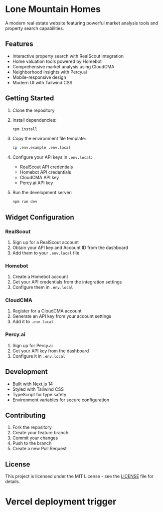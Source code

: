 # Lone Mountain Homes

A modern real estate website featuring powerful market analysis tools and property search capabilities.

## Features

- Interactive property search with RealScout integration
- Home valuation tools powered by Homebot
- Comprehensive market analysis using CloudCMA
- Neighborhood insights with Percy.ai
- Mobile-responsive design
- Modern UI with Tailwind CSS

## Getting Started

1. Clone the repository
2. Install dependencies:
   ```bash
   npm install
   ```
3. Copy the environment file template:
   ```bash
   cp .env.example .env.local
   ```
4. Configure your API keys in `.env.local`:
   - RealScout API credentials
   - Homebot API credentials
   - CloudCMA API key
   - Percy.ai API key

5. Run the development server:
   ```bash
   npm run dev
   ```

## Widget Configuration

### RealScout
1. Sign up for a RealScout account
2. Obtain your API key and Account ID from the dashboard
3. Add them to your `.env.local` file

### Homebot
1. Create a Homebot account
2. Get your API credentials from the integration settings
3. Configure them in `.env.local`

### CloudCMA
1. Register for a CloudCMA account
2. Generate an API key from your account settings
3. Add it to `.env.local`

### Percy.ai
1. Sign up for Percy.ai
2. Get your API key from the dashboard
3. Configure it in `.env.local`

## Development

- Built with Next.js 14
- Styled with Tailwind CSS
- TypeScript for type safety
- Environment variables for secure configuration

## Contributing

1. Fork the repository
2. Create your feature branch
3. Commit your changes
4. Push to the branch
5. Create a new Pull Request

## License

This project is licensed under the MIT License - see the [LICENSE](LICENSE) file for details.
# Vercel deployment trigger

